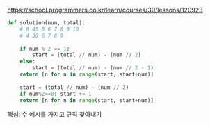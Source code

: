 https://school.programmers.co.kr/learn/courses/30/lessons/120923

```py
def solution(num, total):
    # 6 45 5 6 7 8 9 10
    # 4 30 6 7 8 9
    
    if num % 2 == 1:
        start = (total // num) - (num // 2)
    else:
        start = (total // num) - (num // 2 - 1)
    return [n for n in range(start, start+num)]
    
    start = (total // num) - (num // 2)
    if num%2==0: start += 1
    return [n for n in range(start, start+num)]
```

핵심: 수 예시를 가지고 규칙 찾아내기